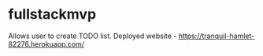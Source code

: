 # fullstackmvp
Allows user to create TODO list.
Deployed website - 
https://tranquil-hamlet-82276.herokuapp.com/
